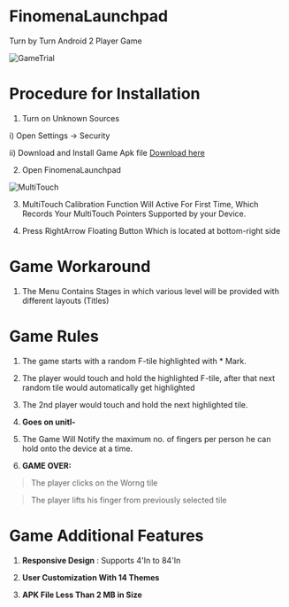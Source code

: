# FinomenaLaunchpad
Turn by Turn Android 2 Player Game

![GameTrial](http://sagarmakhija.xyz/GIF_Images/Game_Trial.gif)


# Procedure for Installation

1. Turn on Unknown Sources

  i) Open Settings -> Security

  ii) Download and Install Game Apk file     [Download here](https://drive.google.com/open?id=0Bx3jBu0kWpRWcWFKS0pXSjV1OVE)

2. Open FinomenaLaunchpad

![MultiTouch](http://sagarmakhija.xyz/GIF_Images/OneTimeSetup.gif)

3. MultiTouch Calibration Function Will Active For First Time, Which Records Your MultiTouch Pointers Supported by your Device.

4. Press RightArrow Floating Button Which is located at bottom-right side

# Game Workaround

1. The Menu Contains Stages in which various level will be provided with different layouts (Titles)


# Game Rules

1. The game starts with a random F-tile highlighted with * Mark.

2. The player would touch and hold the highlighted F-tile, after that next random tile would automatically get highlighted  

3. The 2nd player would touch and hold the next highlighted tile.

4. **Goes on unitl-**

5. The Game Will Notify the maximum no. of fingers per person he can hold onto the device at a time.

6. **GAME OVER:**

  >The player clicks on the Worng tile
  
  >The player lifts his finger from previously selected tile
  
  
# Game Additional Features

1. **Responsive Design** : Supports 4'In to 84'In

2. **User Customization With 14 Themes**

3. **APK File Less Than 2 MB in Size**
